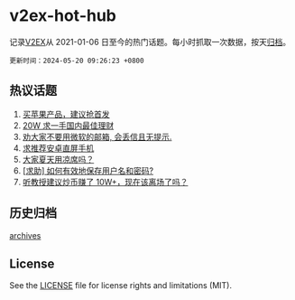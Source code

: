 # v2ex-hot-hub

 记录[V2EX](https://www.v2ex.com/)从 2021-01-06 日至今的热门话题。每小时抓取一次数据，按天[归档](archives)。

`更新时间：2024-05-20 09:26:23 +0800`

## 热议话题

1. [买苹果产品，建议抢首发](https://www.v2ex.com/t/1042069)
1. [20W 求一手国内最佳理财](https://www.v2ex.com/t/1041974)
1. [劝大家不要用微软的邮箱, 会丢信且无提示.](https://www.v2ex.com/t/1042033)
1. [求推荐安卓直屏手机](https://www.v2ex.com/t/1041971)
1. [大家夏天用凉席吗？](https://www.v2ex.com/t/1042004)
1. [[求助] 如何有效地保存用户名和密码?](https://www.v2ex.com/t/1041961)
1. [听教授建议炒币赚了 10W+，现在该离场了吗？](https://www.v2ex.com/t/1042115)

## 历史归档

[archives](archives)

## License

See the [LICENSE](LICENSE) file for license rights and limitations (MIT).
